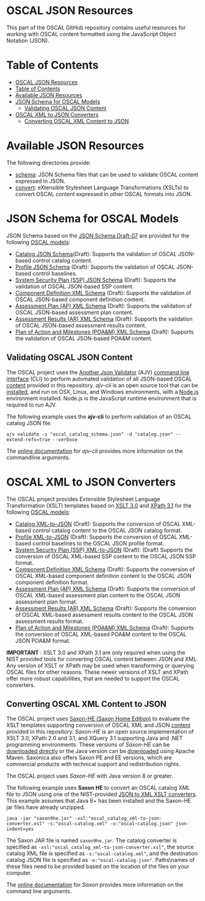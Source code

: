 # OSCAL JSON Resources

This part of the OSCAL GitHub repository contains useful resources for working with OSCAL content formatted using the JavaScript Object Notation (JSON).

# Table of Contents
<!-- TOC -->

- [OSCAL JSON Resources](#oscal-json-resources)
- [Table of Contents](#table-of-contents)
- [Available JSON Resources](#available-json-resources)
- [JSON Schema for OSCAL Models](#json-schema-for-oscal-models)
    - [Validating OSCAL JSON Content](#validating-oscal-json-content)
- [OSCAL XML to JSON Converters](#oscal-xml-to-json-converters)
    - [Converting OSCAL XML Content to JSON](#converting-oscal-xml-content-to-json)

<!-- /TOC -->

# Available JSON Resources

The following directories provide:

- [schema](schema): JSON Schema files that can be used to validate OSCAL content expressed in JSON.
- [convert](convert): eXtensible Stylesheet Language Transformations (XSLTs) to convert OSCAL content expressed in other OSCAL formats into JSON.

# JSON Schema for OSCAL Models

JSON Schema based on the [JSON Schema Draft-07](https://json-schema.org/specification-links.html#draft-7) are provided for the following [OSCAL models](https://pages.nist.gov/OSCAL/documentation/schema/):

- [Catalog JSON Schema](schema/oscal_catalog_schema.json)(Draft): Supports the validation of OSCAL JSON-based control catalog content.
- [Profile JSON Schema](schema/oscal_profile_schema.json) (Draft): Supports the validation of OSCAL JSON-based control baselines.
- [System Security Plan (SSP) JSON Schema](schema/oscal_ssp_schema.json) (Draft): Supports the validation of OSCAL JSON-based SSP content.
- [Component Definition XML Schema](schema/oscal_component_schema.json) (Draft): Supports the validation of OSCAL JSON-based component definition content.
- [Assessment Plan (AP) XML Schema](schema/oscal_assessment-plan_schema.json) (Draft): Supports the validation of OSCAL JSON-based assessment plan content.
- [Assessment Results (AR) XML Schema](schema/oscal_assessment-results_schema.json) (Draft):  Supports the validation of OSCAL JSON-based assessment results content.
- [Plan of Action and Milestones (POA&M) XML Schema](schema/oscal_poam_schema.json) (Draft): Supports the validation of OSCAL JSON-based POA&M content.

## Validating OSCAL JSON Content

The OSCAL project uses the [Another Json Validator](https://ajv.js.org/) (AJV) [command line interface](https://github.com/jessedc/ajv-cli) (CLI) to perform automated validation of all JSON-based OSCAL [content](../content) provided in this repository. *ajv-cli* is an open source tool that can be [installed](https://github.com/jessedc/ajv-cli#installation), and run on OSX, Linux, and Windows environments, with a [Node.js](https://nodejs.org/en/download/current/) environment installed. Node.js is the JavaScript runtime environment that is required to run AJV.

The following example uses the **ajv-cli** to perform validation of an OSCAL catalog JSON file.

```
ajv validate -s "oscal_catalog_schema.json" -d "catalog.json" --extend-refs=true --verbose
```

The [online documentation](https://github.com/jessedc/ajv-cli) for *ajv-cli* provides more information on the commandline arguments.

# OSCAL XML to JSON Converters

The OSCAL project provides Extensible Stylesheet Language Transformation (XSLT) templates based on [XSLT 3.0](https://www.w3.org/TR/xslt-30/) and [XPath 3.1](https://www.w3.org/TR/xpath-31/) for the following [OSCAL models](https://pages.nist.gov/OSCAL/documentation/schema/):

- [Catalog XML-to-JSON](convert/oscal_catalog_xml-to-json-converter.xsl) (Draft): Supports the conversion of OSCAL XML-based control catalog content to the OSCAL JSON catalog format.
- [Profile XML-to-JSON](convert/oscal_profile_xml-to-json-converter.xsl) (Draft): Supports the conversion of OSCAL XML-based control baselines to the OSCAL JSON profile format.
- [System Security Plan (SSP) XML-to-JSON](convert/oscal_ssp_xml-to-json-converter.xsl) (Draft): (Draft) Supports the conversion of OSCAL XML-based SSP content to the OSCAL JSON SSP format.
- [Component Definition XML Schema](convert/oscal_component_xml-to-json-converter.xsl) (Draft): Supports the conversion of OSCAL XML-based component definition content to the OSCAL JSON component definition format.
- [Assessment Plan (AP) XML Schema](convert/oscal_assessment-plan_xml-to-json-converter.xsl) (Draft): Supports the conversion of OSCAL XML-based assessment plan content to the OSCAL JSON assessment plan format.
- [Assessment Results (AR) XML Schema](convert/oscal_assessment-results_xml-to-json-converter.xsl) (Draft): Supports the conversion of OSCAL XML-based assessment results content to the OSCAL JSON assessment results format.
- [Plan of Action and Milestones (POA&M) XML Schema](convert/oscal_poam_xml-to-json-converter.xsl) (Draft): Supports the conversion of OSCAL XML-based POA&M content to the OSCAL JSON POA&M format.

**IMPORTANT** : XSLT 3.0 and XPath 3.1 are only required when using the NIST provided tools for converting OSCAL content between JSON and XML. Any version of XSLT or XPath may be used when transforming or querying OSCAL files for other reasons. These newer versions of XSLT and XPath offer more robust capabilities, that are needed to support the OSCAL converters.

## Converting OSCAL XML Content to JSON

The OSCAL project uses [Saxon-HE (Saxon Home Edition)](http://saxon.sourceforge.net/) to evaluate the XSLT templates supporting conversion of OSCAL XML and JSON [content](../content) provided in this repository. *Saxon-HE* is an open source implementation of XSLT 3.0, XPath 2.0 and 3.1, and XQuery 3.1 supporting Java and .NET programming environments. These versions of *Saxon-HE* can be [downloaded directly](http://saxon.sourceforge.net/#F9.9HE) or the Java version can be [downloaded](https://search.maven.org/artifact/net.sf.saxon/Saxon-HE) using Apache Maven. Saxonica also offers Saxon PE and EE versions, which are commercial products with technical support and redistribution rights.

The OSCAL project uses *Saxon-HE* with Java version 8 or greater.

The following example uses **Saxon HE** to convert an OSCAL catalog XML file to JSON using one of the NIST-provided [JSON to XML XSLT converters](convert). This example assumes that Java 8+ has been installed and the Saxon-HE jar files have already unzipped.

```
java -jar "saxon9he.jar" -xsl:"oscal_catalog_xml-to-json-converter.xsl" -s:"oscal-catalog.xml" -o:"oscal-catalog.json" json-indent=yes
```

The Saxon JAR file is named ```saxon9he.jar```. The catalog converter is specified as ```-xsl:"oscal_catalog_xml-to-json-converter.xsl"```, the source catalog XML file is specified as ```-s:"oscal-catalog.xml"```, and the destination catalog JSON file is specified as ```-o:"oscal-catalog.json"```. Paths\names of these files need to be provided based on the location of the files on your computer.

The [online documentation](http://www.saxonica.com/documentation/#!using-xsl/commandline) for *Saxon* provides more information on the command line arguments.
